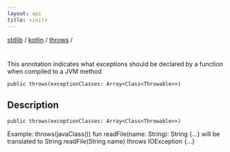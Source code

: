 ```yaml
---
layout: api
title: <init>
---
```

[stdlib](../../index.html) / [kotlin](../index.html) / [throws](index.html) / [<init>](_init_.html)

# <init>
This annotation indicates what exceptions should be declared by a function when compiled to a JVM method
```
public throws(exceptionClasses: Array<Class<Throwable>>)
```
## Description
```
public throws(exceptionClasses: Array<Class<Throwable>>)
```
Example:
throws(javaClass<IOException>())
fun readFile(name: String): String {...}
will be translated to
String readFile(String name) throws IOException {...}

